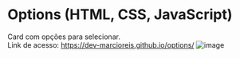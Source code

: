 # Options (HTML, CSS, JavaScript)
Card com opções para selecionar.<br>
Link de acesso: https://dev-marcioreis.github.io/options/
![image](https://user-images.githubusercontent.com/122680054/213166137-12eeed68-a8f2-4e11-8889-88127e9a486e.png)
